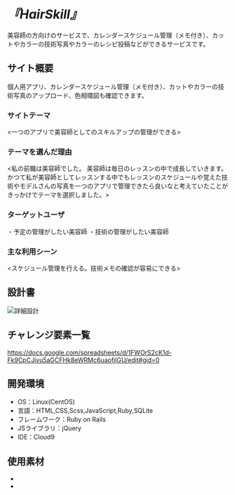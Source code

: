 # _『HairSkill』_
美容師の方向けのサービスで、カレンダースケジュール管理（メモ付き）、カットやカラーの技術写真やカラーのレシピ投稿などができるサービスです。
## サイト概要
個人用アプリ、カレンダースケジュール管理（メモ付き）、カットやカラーの技術写真のアップロード、色相環図も確認できます。

### サイトテーマ
<一つのアプリで美容師としてのスキルアップの管理ができる>

### テーマを選んだ理由
<私の前職は美容師でした。
美容師は毎日のレッスンの中で成長していきます。
かつて私が美容師としてレッスンする中でもレッスンのスケジュールや覚えた技術やモデルさんの写真を一つのアプリで管理できたら良いなと考えていたことがきっかけでテーマを選択しました。>

### ターゲットユーザ
・予定の管理がしたい美容師
・技術の管理がしたい美容師
### 主な利用シーン
<スケジュール管理を行える。技術メモの確認が容易にできる>

## 設計書
![詳細設計](/path/to/detail.jpeg)

## チャレンジ要素一覧
https://docs.google.com/spreadsheets/d/1FWOrS2cK1d-Fk9CpCJjvu5aGCFHk8eWRMc6uaofjIGU/edit#gid=0

## 開発環境
- OS：Linux(CentOS)
- 言語：HTML,CSS,Scss,JavaScript,Ruby,SQLite
- フレームワーク：Ruby on Rails
- JSライブラリ：jQuery
- IDE：Cloud9

## 使用素材
- 
- 
